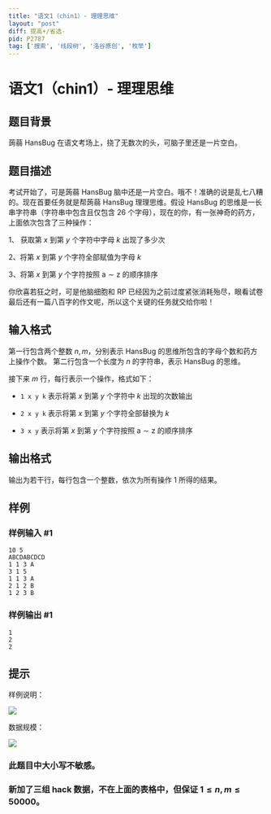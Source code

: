 ```yaml
---
title: "语文1（chin1）- 理理思维"
layout: "post"
diff: 提高+/省选-
pid: P2787
tag: ['搜索', '线段树', '洛谷原创', '枚举']
---
```

# 语文1（chin1）- 理理思维
## 题目背景

蒟蒻 HansBug 在语文考场上，挠了无数次的头，可脑子里还是一片空白。

## 题目描述

考试开始了，可是蒟蒻 HansBug 脑中还是一片空白。哦不！准确的说是乱七八糟的。现在首要任务就是帮蒟蒻 HansBug 理理思维。假设 HansBug 的思维是一长串字符串（字符串中包含且仅包含 $26$ 个字母），现在的你，有一张神奇的药方，上面依次包含了三种操作：

1、 获取第 $x$ 到第 $y$ 个字符中字母 $k$ 出现了多少次

2、将第 $x$ 到第 $y$ 个字符全部赋值为字母 $k$

3、将第 $x$ 到第 $y$ 个字符按照 $\text{a} \sim \text{z}$ 的顺序排序


你欣喜若狂之时，可是他脑细胞和 RP 已经因为之前过度紧张消耗殆尽，眼看试卷最后还有一篇八百字的作文呢，所以这个关键的任务就交给你啦！

## 输入格式

第一行包含两个整数 $n,m$，分别表示 HansBug 的思维所包含的字母个数和药方上操作个数。
第二行包含一个长度为 $n$ 的字符串，表示 HansBug 的思维。

接下来 $m$ 行，每行表示一个操作，格式如下：

- `1 x y k` 表示将第 $x$ 到第 $y$ 个字符中 $k$ 出现的次数输出

- `2 x y k` 表示将第 $x$ 到第 $y$ 个字符全部替换为 $k$

- `3 x y` 表示将第 $x$ 到第 $y$ 个字符按照 $\text{a} \sim \text{z}$ 的顺序排序

## 输出格式

输出为若干行，每行包含一个整数，依次为所有操作 $1$ 所得的结果。

## 样例

### 样例输入 #1
```
10 5
ABCDABCDCD
1 1 3 A
3 1 5
1 1 3 A
2 1 2 B
1 2 3 B

```
### 样例输出 #1
```
1
2
2

```
## 提示

样例说明：

 ![](https://cdn.luogu.com.cn/upload/pic/2231.png) 

数据规模：

 ![](https://cdn.luogu.com.cn/upload/pic/2232.png) 

### 此题目中大小写不敏感。

### 新加了三组 hack 数据，不在上面的表格中，但保证 $1\le n,m \le 50000$。
